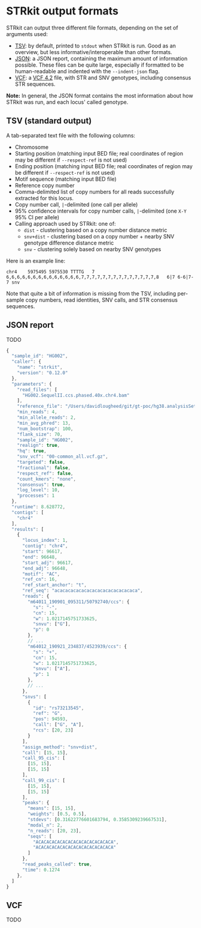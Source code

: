 # STRkit output formats

STRkit can output three different file formats, depending on the set of arguments used:

* [TSV](#tsv-standard-output): by default, printed to `stdout` when STRkit is run. Good as an overview, but less 
  informative/interoperable than other formats.
* [JSON](#json-report): a JSON report, containing the maximum amount of information possible. These files can be quite 
  large, especially if formatted to be human-readable and indented with the `--indent-json` flag.
* [VCF](#vcf): a [VCF 4.2](https://samtools.github.io/hts-specs/VCFv4.2.pdf) file, with STR and SNV genotypes, including
  consensus STR sequences.

**Note:** In general, the JSON format contains the most information about how STRkit was run, and each locus' called 
genotype.


## TSV (standard output)

A tab-separated text file with the following columns:

* Chromosome
* Starting position (matching input BED file; real coordinates of region may be different if 
  `--respect-ref` is not used)
* Ending position (matching input BED file; real coordinates of region may be different if 
  `--respect-ref` is not used)
* Motif sequence (matching input BED file)
* Reference copy number
* Comma-delimited list of copy numbers for all reads successfully extracted for this locus.
* Copy number call, `|`-delimited (one call per allele)
* 95% confidence intervals for copy number calls, `|`-delimited (one `X-Y` 95% CI per allele)
* Calling approach used by STRkit: one of:
  * `dist` - clustering based on a copy number distance metric
  * `snv+dist` - clustering based on a copy number + nearby SNV genotype difference distance metric
  * `snv` - clustering solely based on nearby SNV genotypes

Here is an example line:

```
chr4	5975495	5975530	TTTTG	7	6,6,6,6,6,6,6,6,6,6,6,6,6,6,7,7,7,7,7,7,7,7,7,7,7,7,7,7,8	6|7	6-6|7-7	snv
```

Note that quite a bit of information is missing from the TSV, including per-sample copy numbers, read identities, 
SNV calls, and STR consensus sequences.


## JSON report

TODO

```javascript
{
  "sample_id": "HG002",
  "caller": {
    "name": "strkit",
    "version": "0.12.0"
  },
  "parameters": {
    "read_files": [
      "HG002.SequelII.ccs.phased.40x.chr4.bam"
    ],
    "reference_file": "/Users/davidlougheed/git/gt-poc/hg38.analysisSet.fa.gz",
    "min_reads": 4,
    "min_allele_reads": 2,
    "min_avg_phred": 13,
    "num_bootstrap": 100,
    "flank_size": 70,
    "sample_id": "HG002",
    "realign": true,
    "hq": true,
    "snv_vcf": "00-common_all.vcf.gz",
    "targeted": false,
    "fractional": false,
    "respect_ref": false,
    "count_kmers": "none",
    "consensus": true,
    "log_level": 10,
    "processes": 1
  },
  "runtime": 8.628772,
  "contigs": [
    "chr4"
  ],
  "results": [
    {
      "locus_index": 1,
      "contig": "chr4",
      "start": 96617,
      "end": 96648,
      "start_adj": 96617,
      "end_adj": 96648,
      "motif": "AC",
      "ref_cn": 16,
      "ref_start_anchor": "t",
      "ref_seq": "acacacacacacacacacacacacacacaca",
      "reads": {
        "m64011_190901_095311/50792740/ccs": {
          "s": "-",
          "cn": 15,
          "w": 1.0217145751733625,
          "snvu": ["G"],
          "p": 0
        },
        // ...
        "m64012_190921_234837/4523939/ccs": {
          "s": "+",
          "cn": 15,
          "w": 1.0217145751733625,
          "snvu": ["A"],
          "p": 1
        },
        // ...
      },
      "snvs": [
        {
          "id": "rs73213545",
          "ref": "G",
          "pos": 94593,
          "call": ["G", "A"],
          "rcs": [20, 23]
        }
      ],
      "assign_method": "snv+dist",
      "call": [15, 15],
      "call_95_cis": [
        [15, 15],
        [15, 15]
      ],
      "call_99_cis": [
        [15, 15],
        [15, 15]
      ],
      "peaks": {
        "means": [15, 15],
        "weights": [0.5, 0.5],
        "stdevs": [0.31622776601683794, 0.3585309239667531],
        "modal_n": 2,
        "n_reads": [20, 23],
        "seqs": [
          "ACACACACACACACACACACACACACACA",
          "ACACACACACACACACACACACACACACA"
        ]
      },
      "read_peaks_called": true,
      "time": 0.1274
    },
  ]
}
```


## VCF

TODO
